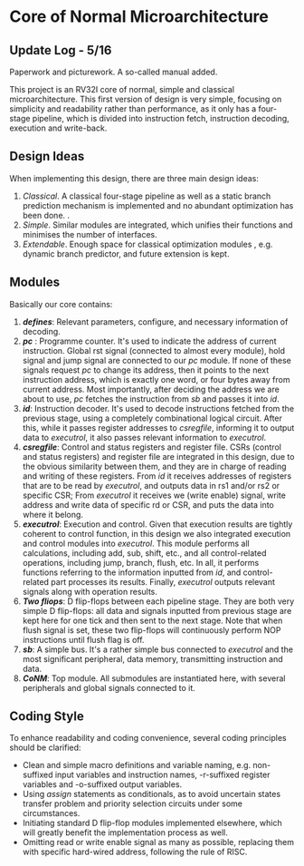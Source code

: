 
# Core of Normal Microarchitecture
## Update Log - 5/16
Paperwork and picturework. A so-called manual added. 

This project is an RV32I core of normal, simple and classical microarchitecture. 
This first version of design is very simple, focusing on simplicity and readability rather than performance, as it only has a four-stage pipeline, which is divided into instruction fetch, instruction decoding, execution and write-back. 
## Design Ideas

When implementing this design, there are three main design ideas: 

 1. *Classical*. A classical four-stage pipeline as well as a static branch prediction mechanism is implemented and no abundant optimization has been done. . 
 2. *Simple*. Similar modules are integrated, which unifies their functions and minimises the number of interfaces. 
 3. *Extendable*. Enough space for classical optimization modules , e.g. dynamic branch predictor, and future extension is kept. 

## Modules

Basically our core contains: 
1. ***defines***: Relevant parameters, configure, and necessary information of decoding. 
2. ***pc*** : Programme counter. It's used to indicate the address of current instruction. Global rst signal (connected to almost every module), hold signal and jump signal are connected to our *pc* module. If none of these signals request *pc* to change its address, then it points to the next instruction address, which is exactly one word, or four bytes away from current address. Most importantly, after deciding the address we are about to use, *pc* fetches the instruction from *sb* and passes it into *id*. 
3. ***id***: Instruction decoder. It's used to decode instructions fetched from the previous stage, using a completely combinational logical circuit. After this, while it passes register addresses to *csregfile*, informing it to output data to *executrol*, it also passes relevant information to *executrol*.  
4. ***csregfile***: Control and status registers and register file. CSRs (control and status registers) and register file are integrated in this design, due to the obvious similarity between them, and they are in charge of reading and writing of these registers. From *id* it receives addresses of registers that are to be read by *executrol*, and outputs data in rs1 and/or rs2 or specific CSR; From *executrol* it receives we (write enable) signal, write address and write data of specific rd or CSR, and puts the data into where it belong. 
5. ***executrol***: Execution and control. Given that execution results are tightly coherent to control function, in this design we also integrated execution and control modules into *executrol*. This module performs all calculations, including add, sub, shift, etc., and all control-related operations, including jump, branch, flush, etc. In all, it performs functions referring to the information inputted from *id*, and control-related part processes its results. Finally, *executrol* outputs relevant signals along with operation results. 
6. ***Two fliops***: D flip-flops between each pipeline stage. They are both very simple D flip-flops: all data and signals inputted from previous stage are kept here for one tick and then sent to the next stage. Note that when flush signal is set, these two flip-flops will continuously perform NOP instructions until flush flag is off. 
7. ***sb***: A simple bus. It's a rather simple bus connected to *executrol* and the most significant peripheral, data memory, transmitting instruction and data. 
8. ***CoNM***: Top module. All submodules are instantiated here, with several peripherals and global signals connected to it.

## Coding Style
To enhance readability and coding convenience, several coding principles should be clarified: 
 - Clean and simple macro definitions and variable naming,  e.g. non-suffixed input variables and instruction names, -r-suffixed register variables and -o-suffixed output variables. 
 - Using *assign* statements as conditionals, as to avoid uncertain states transfer problem and priority selection circuits under some circumstances. 
 - Initiating standard D flip-flop modules implemented elsewhere, which will greatly benefit the implementation process as well. 
 - Omitting read or write enable signal as many as possible, replacing them with specific hard-wired address, following the rule of RISC. 